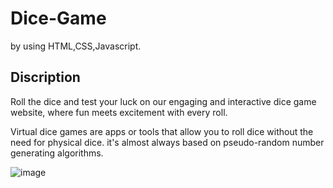 # Dice-Game
by using HTML,CSS,Javascript.
## Discription
Roll the dice and test your luck on our engaging and interactive dice game website, where fun meets excitement with every roll.

Virtual dice games are apps or tools that allow you to roll dice without the need for physical dice.
it's almost always based on pseudo-random number generating algorithms.

![image](https://github.com/user-attachments/assets/2175af25-e1a5-45b5-9c33-f30ee832aa4a)




